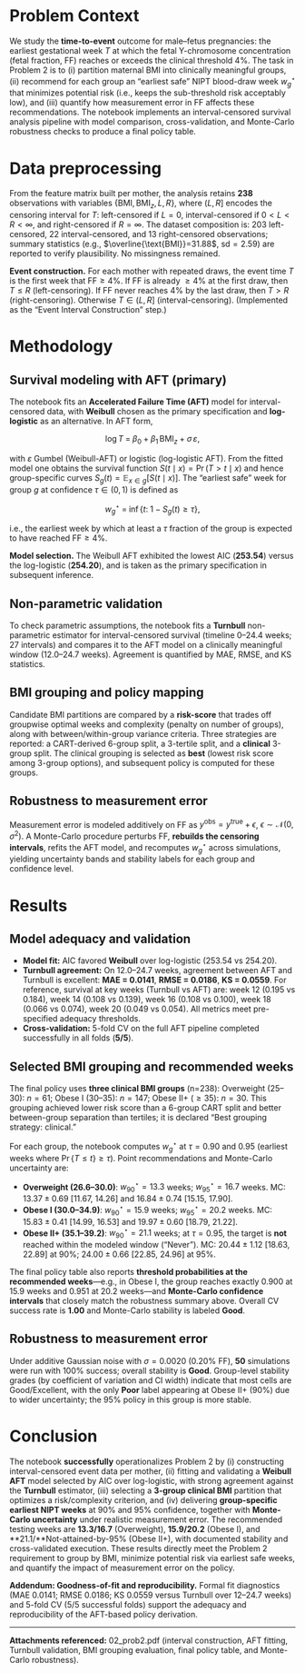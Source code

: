 # Problem Context

We study the **time-to-event** outcome for male–fetus pregnancies: the earliest gestational week $T$ at which the fetal Y-chromosome concentration (fetal fraction, FF) reaches or exceeds the clinical threshold $4\%$. The task in Problem 2 is to (i) partition maternal BMI into clinically meaningful groups, (ii) recommend for each group an “earliest safe” NIPT blood-draw week $w_g^\star$ that minimizes potential risk (i.e., keeps the sub-threshold risk acceptably low), and (iii) quantify how measurement error in FF affects these recommendations. The notebook implements an interval-censored survival analysis pipeline with model comparison, cross-validation, and Monte-Carlo robustness checks to produce a final policy table. &#x20;

# Data preprocessing

From the feature matrix built per mother, the analysis retains **238** observations with variables $\{\text{BMI}, \text{BMI}_z, L, R\}$, where $(L,R]$ encodes the censoring interval for $T$: left-censored if $L=0$, interval-censored if $0<L<R<\infty$, and right-censored if $R=\infty$. The dataset composition is: 203 left-censored, 22 interval-censored, and 13 right-censored observations; summary statistics (e.g., $\overline{\text{BMI}}=31.88$, $\text{sd}=2.59$) are reported to verify plausibility. No missingness remained.   &#x20;

**Event construction.** For each mother with repeated draws, the event time $T$ is the first week that FF$\ge 4\%$. If FF is already $\ge 4\%$ at the first draw, then $T\le R$ (left-censoring). If FF never reaches $4\%$ by the last draw, then $T>R$ (right-censoring). Otherwise $T\in(L,R]$ (interval-censoring). (Implemented as the “Event Interval Construction” step.)&#x20;

# Methodology

## Survival modeling with AFT (primary)

The notebook fits an **Accelerated Failure Time (AFT)** model for interval-censored data, with **Weibull** chosen as the primary specification and **log-logistic** as an alternative. In AFT form,

$$
\log T \;=\; \beta_0 + \beta_1\,\text{BMI}_z \;+\; \sigma\,\varepsilon,
$$

with $\varepsilon$ Gumbel (Weibull-AFT) or logistic (log-logistic AFT). From the fitted model one obtains the survival function $S(t\mid x)=\Pr(T>t\mid x)$ and hence group-specific curves $S_g(t)=\mathbb{E}_{x\in g}[S(t\mid x)]$. The “earliest safe” week for group $g$ at confidence $\tau\in(0,1)$ is defined as

$$
w_g^\star \;=\; \inf\{t:\;1-S_g(t)\ge \tau\},
$$

i.e., the earliest week by which at least a $\tau$ fraction of the group is expected to have reached FF$\ge 4\%$.&#x20;

**Model selection.** The Weibull AFT exhibited the lowest AIC (**253.54**) versus the log-logistic (**254.20**), and is taken as the primary specification in subsequent inference.&#x20;

## Non-parametric validation

To check parametric assumptions, the notebook fits a **Turnbull** non-parametric estimator for interval-censored survival (timeline 0–24.4 weeks; 27 intervals) and compares it to the AFT model on a clinically meaningful window (12.0–24.7 weeks). Agreement is quantified by MAE, RMSE, and KS statistics. &#x20;

## BMI grouping and policy mapping

Candidate BMI partitions are compared by a **risk-score** that trades off groupwise optimal weeks and complexity (penalty on number of groups), along with between/within-group variance criteria. Three strategies are reported: a CART-derived 6-group split, a 3-tertile split, and a **clinical** 3-group split. The clinical grouping is selected as **best** (lowest risk score among 3-group options), and subsequent policy is computed for these groups.  &#x20;

## Robustness to measurement error

Measurement error is modeled additively on FF as $y^{\text{obs}}=y^{\text{true}}+\epsilon$, $\epsilon\sim\mathcal N(0,\sigma^2)$. A Monte-Carlo procedure perturbs FF, **rebuilds the censoring intervals**, refits the AFT model, and recomputes $w_g^\star$ across simulations, yielding uncertainty bands and stability labels for each group and confidence level.&#x20;

# Results

## Model adequacy and validation

* **Model fit:** AIC favored **Weibull** over log-logistic (253.54 vs 254.20).&#x20;
* **Turnbull agreement:** On 12.0–24.7 weeks, agreement between AFT and Turnbull is excellent: **MAE = 0.0141**, **RMSE = 0.0186**, **KS = 0.0559**. For reference, survival at key weeks (Turnbull vs AFT) are: week 12 (0.195 vs 0.184), week 14 (0.108 vs 0.139), week 16 (0.108 vs 0.100), week 18 (0.066 vs 0.074), week 20 (0.049 vs 0.054). All metrics meet pre-specified adequacy thresholds.  &#x20;
* **Cross-validation:** 5-fold CV on the full AFT pipeline completed successfully in all folds (**5/5**). &#x20;

## Selected BMI grouping and recommended weeks

The final policy uses **three clinical BMI groups** (n=238): Overweight (25–30): $n=61$; Obese I (30–35): $n=147$; Obese II+ ($\ge 35$): $n=30$. This grouping achieved lower risk score than a 6-group CART split and better between-group separation than tertiles; it is declared “Best grouping strategy: clinical.” &#x20;

For each group, the notebook computes $w_g^\star$ at $\tau=0.90$ and $0.95$ (earliest weeks where $\Pr\{T\le t\}\ge\tau$). Point recommendations and Monte-Carlo uncertainty are:

* **Overweight (26.6–30.0)**: $w^\star_{90} = 13.3$ weeks; $w^\star_{95} = 16.7$ weeks. MC: $13.37\pm0.69$ \[11.67, 14.26] and $16.84\pm0.74$ \[15.15, 17.90]. &#x20;
* **Obese I (30.0–34.9)**: $w^\star_{90} = 15.9$ weeks; $w^\star_{95} = 20.2$ weeks. MC: $15.83\pm0.41$ \[14.99, 16.53] and $19.97\pm0.60$ \[18.79, 21.22]. &#x20;
* **Obese II+ (35.1–39.2)**: $w^\star_{90} = 21.1$ weeks; at $\tau=0.95$, the target is **not** reached within the modeled window (“Never”). MC: $20.44\pm1.12$ \[18.63, 22.89] at 90%; $24.00\pm0.66$ \[22.85, 24.96] at 95%.  &#x20;

The final policy table also reports **threshold probabilities at the recommended weeks**—e.g., in Obese I, the group reaches exactly 0.900 at 15.9 weeks and 0.951 at 20.2 weeks—and **Monte-Carlo confidence intervals** that closely match the robustness summary above. Overall CV success rate is **1.00** and Monte-Carlo stability is labeled **Good**. &#x20;

## Robustness to measurement error

Under additive Gaussian noise with $\sigma=0.0020$ (0.20% FF), **50** simulations were run with 100% success; overall stability is **Good**. Group-level stability grades (by coefficient of variation and CI width) indicate that most cells are Good/Excellent, with the only **Poor** label appearing at Obese II+ (90%) due to wider uncertainty; the 95% policy in this group is more stable. &#x20;

# Conclusion

The notebook **successfully** operationalizes Problem 2 by (i) constructing interval-censored event data per mother, (ii) fitting and validating a **Weibull AFT** model selected by AIC over log-logistic, with strong agreement against the **Turnbull** estimator, (iii) selecting a **3-group clinical BMI** partition that optimizes a risk/complexity criterion, and (iv) delivering **group-specific earliest NIPT weeks** at 90% and 95% confidence, together with **Monte-Carlo uncertainty** under realistic measurement error. The recommended testing weeks are **13.3/16.7** (Overweight), **15.9/20.2** (Obese I), and \*\*21.1/\*\*Not-attained-by-95% (Obese II+), with documented stability and cross-validated execution. These results directly meet the Problem 2 requirement to group by BMI, minimize potential risk via earliest safe weeks, and quantify the impact of measurement error on the policy.  &#x20;

**Addendum: Goodness-of-fit and reproducibility.** Formal fit diagnostics (MAE 0.0141; RMSE 0.0186; KS 0.0559 versus Turnbull over 12–24.7 weeks) and 5-fold CV (5/5 successful folds) support the adequacy and reproducibility of the AFT-based policy derivation.  &#x20;

---

**Attachments referenced:** 02\_prob2.pdf (interval construction, AFT fitting, Turnbull validation, BMI grouping evaluation, final policy table, and Monte-Carlo robustness).    &#x20;
